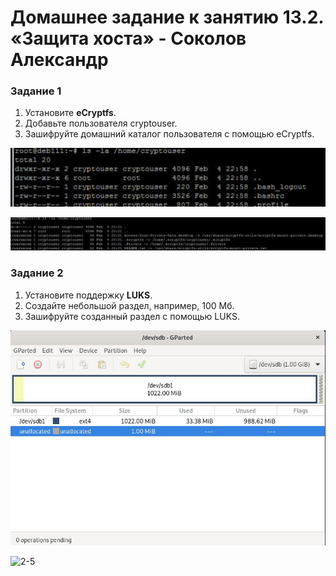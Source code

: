 # Домашнее задание к занятию 13.2. «Защита хоста» - Соколов Александр

### Задание 1

1. Установите **eCryptfs**.
2. Добавьте пользователя cryptouser.
3. Зашифруйте домашний каталог пользователя с помощью eCryptfs.


![1-1](https://github.com/sakol86/netology/blob/ready/img/2023-07-06_11-08-52.png)

![1-2](https://github.com/sakol86/netology/blob/ready/img/2023-07-06_11-10-12.png)


### Задание 2

1. Установите поддержку **LUKS**.
2. Создайте небольшой раздел, например, 100 Мб.
3. Зашифруйте созданный раздел с помощью LUKS.



![2-3](https://github.com/sakol86/netology/blob/ready/img/2-3%20(1).JPG)

![2-5](https://disk.yandex.ru/i/QoyqYjdlfV2rIQ)
